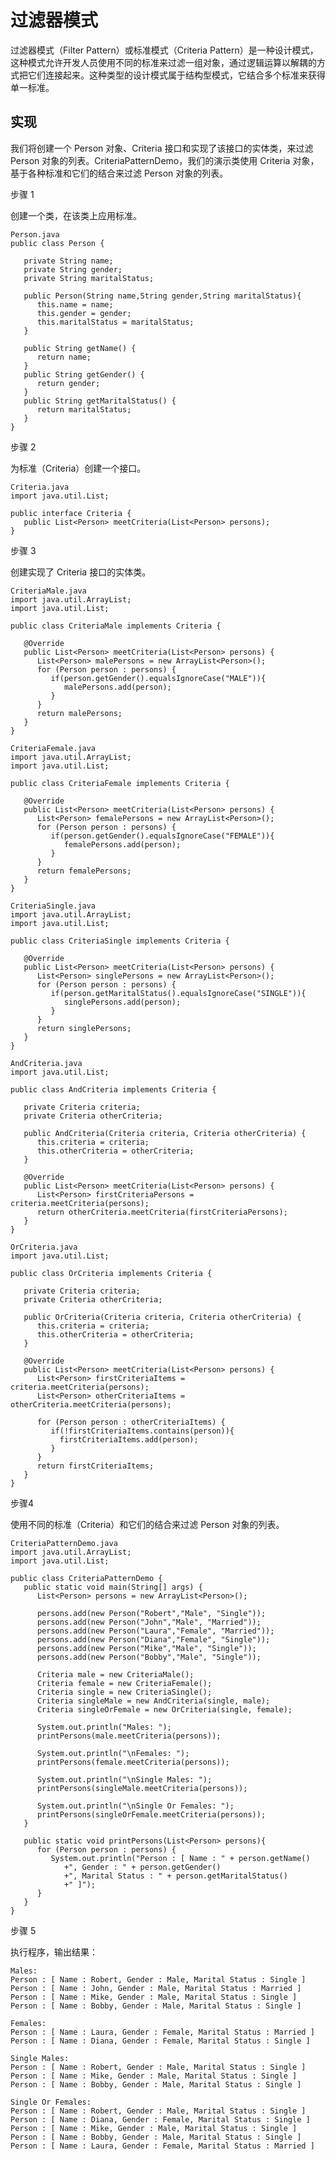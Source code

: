 # 过滤器模式

过滤器模式（Filter Pattern）或标准模式（Criteria Pattern）是一种设计模式，这种模式允许开发人员使用不同的标准来过滤一组对象，通过逻辑运算以解耦的方式把它们连接起来。这种类型的设计模式属于结构型模式，它结合多个标准来获得单一标准。

## 实现

我们将创建一个 Person 对象、Criteria 接口和实现了该接口的实体类，来过滤 Person 对象的列表。CriteriaPatternDemo，我们的演示类使用 Criteria 对象，基于各种标准和它们的结合来过滤 Person 对象的列表。

步骤 1

创建一个类，在该类上应用标准。

    Person.java
    public class Person {
    
       private String name;
       private String gender;
       private String maritalStatus;
    
       public Person(String name,String gender,String maritalStatus){
          this.name = name;
          this.gender = gender;
          this.maritalStatus = maritalStatus;
       }
    
       public String getName() {
          return name;
       }
       public String getGender() {
          return gender;
       }
       public String getMaritalStatus() {
          return maritalStatus;
       }
    }

步骤 2

为标准（Criteria）创建一个接口。

    Criteria.java
    import java.util.List;
    
    public interface Criteria {
       public List<Person> meetCriteria(List<Person> persons);
    }

步骤 3

创建实现了 Criteria 接口的实体类。

    CriteriaMale.java
    import java.util.ArrayList;
    import java.util.List;
    
    public class CriteriaMale implements Criteria {
    
       @Override
       public List<Person> meetCriteria(List<Person> persons) {
          List<Person> malePersons = new ArrayList<Person>();
          for (Person person : persons) {
             if(person.getGender().equalsIgnoreCase("MALE")){
                malePersons.add(person);
             }
          }
          return malePersons;
       }
    }
    
    CriteriaFemale.java
    import java.util.ArrayList;
    import java.util.List;
    
    public class CriteriaFemale implements Criteria {
    
       @Override
       public List<Person> meetCriteria(List<Person> persons) {
          List<Person> femalePersons = new ArrayList<Person>();
          for (Person person : persons) {
             if(person.getGender().equalsIgnoreCase("FEMALE")){
                femalePersons.add(person);
             }
          }
          return femalePersons;
       }
    }
    
    CriteriaSingle.java
    import java.util.ArrayList;
    import java.util.List;
    
    public class CriteriaSingle implements Criteria {
    
       @Override
       public List<Person> meetCriteria(List<Person> persons) {
          List<Person> singlePersons = new ArrayList<Person>();
          for (Person person : persons) {
             if(person.getMaritalStatus().equalsIgnoreCase("SINGLE")){
                singlePersons.add(person);
             }
          }
          return singlePersons;
       }
    }
    
    AndCriteria.java
    import java.util.List;
    
    public class AndCriteria implements Criteria {
    
       private Criteria criteria;
       private Criteria otherCriteria;
    
       public AndCriteria(Criteria criteria, Criteria otherCriteria) {
          this.criteria = criteria;
          this.otherCriteria = otherCriteria;
       }
    
       @Override
       public List<Person> meetCriteria(List<Person> persons) {
          List<Person> firstCriteriaPersons = criteria.meetCriteria(persons);
          return otherCriteria.meetCriteria(firstCriteriaPersons);
       }
    }
    
    OrCriteria.java
    import java.util.List;
    
    public class OrCriteria implements Criteria {
    
       private Criteria criteria;
       private Criteria otherCriteria;
    
       public OrCriteria(Criteria criteria, Criteria otherCriteria) {
          this.criteria = criteria;
          this.otherCriteria = otherCriteria;
       }
    
       @Override
       public List<Person> meetCriteria(List<Person> persons) {
          List<Person> firstCriteriaItems = criteria.meetCriteria(persons);
          List<Person> otherCriteriaItems = otherCriteria.meetCriteria(persons);
    
          for (Person person : otherCriteriaItems) {
             if(!firstCriteriaItems.contains(person)){
               firstCriteriaItems.add(person);
             }
          }
          return firstCriteriaItems;
       }
    }

步骤4

使用不同的标准（Criteria）和它们的结合来过滤 Person 对象的列表。

    CriteriaPatternDemo.java
    import java.util.ArrayList;
    import java.util.List;
    
    public class CriteriaPatternDemo {
       public static void main(String[] args) {
          List<Person> persons = new ArrayList<Person>();
    
          persons.add(new Person("Robert","Male", "Single"));
          persons.add(new Person("John","Male", "Married"));
          persons.add(new Person("Laura","Female", "Married"));
          persons.add(new Person("Diana","Female", "Single"));
          persons.add(new Person("Mike","Male", "Single"));
          persons.add(new Person("Bobby","Male", "Single"));
    
          Criteria male = new CriteriaMale();
          Criteria female = new CriteriaFemale();
          Criteria single = new CriteriaSingle();
          Criteria singleMale = new AndCriteria(single, male);
          Criteria singleOrFemale = new OrCriteria(single, female);
    
          System.out.println("Males: ");
          printPersons(male.meetCriteria(persons));
    
          System.out.println("\nFemales: ");
          printPersons(female.meetCriteria(persons));
    
          System.out.println("\nSingle Males: ");
          printPersons(singleMale.meetCriteria(persons));
    
          System.out.println("\nSingle Or Females: ");
          printPersons(singleOrFemale.meetCriteria(persons));
       }
    
       public static void printPersons(List<Person> persons){
          for (Person person : persons) {
             System.out.println("Person : [ Name : " + person.getName()
                +", Gender : " + person.getGender()
                +", Marital Status : " + person.getMaritalStatus()
                +" ]");
          }
       }
    }

步骤 5

执行程序，输出结果：

    Males:
    Person : [ Name : Robert, Gender : Male, Marital Status : Single ]
    Person : [ Name : John, Gender : Male, Marital Status : Married ]
    Person : [ Name : Mike, Gender : Male, Marital Status : Single ]
    Person : [ Name : Bobby, Gender : Male, Marital Status : Single ]
    
    Females:
    Person : [ Name : Laura, Gender : Female, Marital Status : Married ]
    Person : [ Name : Diana, Gender : Female, Marital Status : Single ]
    
    Single Males:
    Person : [ Name : Robert, Gender : Male, Marital Status : Single ]
    Person : [ Name : Mike, Gender : Male, Marital Status : Single ]
    Person : [ Name : Bobby, Gender : Male, Marital Status : Single ]
    
    Single Or Females:
    Person : [ Name : Robert, Gender : Male, Marital Status : Single ]
    Person : [ Name : Diana, Gender : Female, Marital Status : Single ]
    Person : [ Name : Mike, Gender : Male, Marital Status : Single ]
    Person : [ Name : Bobby, Gender : Male, Marital Status : Single ]
    Person : [ Name : Laura, Gender : Female, Marital Status : Married ]
